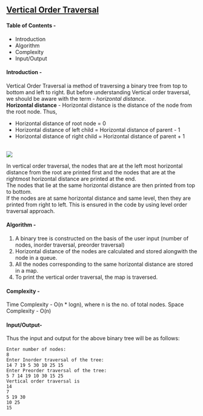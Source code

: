 ## [Vertical Order Traversal](T-Tree\T-TreeTraversals\verticalTraversal.cpp)
#### **Table of Contents -**
- Introduction
- Algorithm
- Complexity
- Input/Output

#### **Introduction -**
Vertical Order Traversal ia method of traversing a binary tree from top to bottom and left to right.
But before understanding Vertical order traversal, we should be aware with the term - *horizontal distance*.<br>
**Horizontal distance** - Horizontal distance is the distance of the node from the root node. Thus,
- Horizontal distance of root node = 0
- Horizontal distance of left child = Horizontal distance of parent - 1
- Horizontal distance of right child = Horizontal distance of parent + 1
<br></br>
<img src = "https://i.imgur.com/I7g4VHa.png"/>

In vertical order traversal, the nodes that are at the left most horizontal distance from the root are printed first and the nodes that are at the rightmost horizontal distance are printed at the end. <br> The nodes that lie at the same horizontal distance are then printed from top to bottom. <br> If the nodes are at same horizontal distance and same level, then they are printed from right to left. This is ensured in the code by using level order traversal approach. <br>

#### **Algorithm -** 
1. A binary tree is constructed on the basis of the user input (number of nodes, inorder traversal, preorder traversal)<br>
2. Horizontal distance of the nodes are calculated and stored alongwith the node in a queue.<br>
3. All the nodes corresponding to the same horizontal distance are stored in a map.<br>
4. To print the vertical order traversal, the map is traversed. 

#### **Complexity -**
Time Complexity - O(n * logn), where n is the no. of total nodes.
Space Complexity - O(n)

#### **Input/Output-**
Thus the input and output for the above binary tree will be as follows: <br>
```
Enter number of nodes: 
8
Enter Inorder traversal of the tree: 
14 7 19 5 30 10 25 15
Enter Preorder traversal of the tree: 
5 7 14 19 10 30 15 25
Vertical order traversal is 
14
7
5 19 30
10 25
15
```
